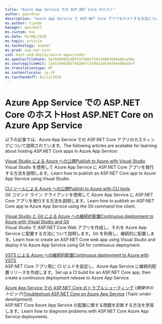 ```yaml
---
title: "Azure App Service での ASP.NET Core のホスト"
author: guardrex
description: "Azure App Service で ASP.NET Core アプリをホストする方法についてのリソースへのリンクを検出します。"
ms.author: riande
manager: wpickett
ms.custom: mvc
ms.date: 01/08/2018
ms.topic: article
ms.technology: aspnet
ms.prod: asp.net-core
uid: host-and-deploy/azure-apps/index
ms.openlocfilehash: 9e35d06081d857375001f59cd4887604a8b1a58c
ms.sourcegitcommit: 12e5194936b7e820efc5505a2d5d4f84e88eb5ef
ms.translationtype: HT
ms.contentlocale: ja-JP
ms.lasthandoff: 01/11/2018
---
```

# <a name="host-aspnet-core-on-azure-app-service"></a><span data-ttu-id="46c11-103">Azure App Service での ASP.NET Core のホスト</span><span class="sxs-lookup"><span data-stu-id="46c11-103">Host ASP.NET Core on Azure App Service</span></span>

<span data-ttu-id="46c11-104">以下の記事では、Azure App Service での ASP.NET Core アプリのホスティングについて説明されています。</span><span class="sxs-lookup"><span data-stu-id="46c11-104">The following articles are available for learning about hosting ASP.NET Core apps in Azure App Service:</span></span>

[<span data-ttu-id="46c11-105">Visual Studio による Azure への公開</span><span class="sxs-lookup"><span data-stu-id="46c11-105">Publish to Azure with Visual Studio</span></span>](xref:tutorials/publish-to-azure-webapp-using-vs)  
<span data-ttu-id="46c11-106">Visual Studio を使用して Azure App Service に ASP.NET Core アプリを発行する方法を説明します。</span><span class="sxs-lookup"><span data-stu-id="46c11-106">Learn how to publish an ASP.NET Core app to Azure App Service using Visual Studio.</span></span>

[<span data-ttu-id="46c11-107">CLI ツールによる Azure への公開</span><span class="sxs-lookup"><span data-stu-id="46c11-107">Publish to Azure with CLI tools</span></span>](xref:tutorials/publish-to-azure-webapp-using-cli)  
<span data-ttu-id="46c11-108">Git コマンド ライン クライアントを使用して Azure App Service に ASP.NET Core アプリを発行する方法を説明します。</span><span class="sxs-lookup"><span data-stu-id="46c11-108">Learn how to publish an ASP.NET Core app to Azure App Service using the Git command line client.</span></span>

[<span data-ttu-id="46c11-109">Visual Studio と Git による Azure への継続的配置</span><span class="sxs-lookup"><span data-stu-id="46c11-109">Continuous deployment to Azure with Visual Studio and Git</span></span>](xref:host-and-deploy/azure-apps/azure-continuous-deployment)  
<span data-ttu-id="46c11-110">Visual Studio で ASP.NET Core Web アプリを作成し、それを Azure App Service に配置する方法について説明します。Git を利用し、継続的に配置します。</span><span class="sxs-lookup"><span data-stu-id="46c11-110">Learn how to create an ASP.NET Core web app using Visual Studio and deploy it to Azure App Service using Git for continuous deployment.</span></span>

[<span data-ttu-id="46c11-111">VSTS による Azure への継続的配置</span><span class="sxs-lookup"><span data-stu-id="46c11-111">Continuous deployment to Azure with VSTS</span></span>](https://www.visualstudio.com/docs/build/aspnet/core/quick-to-azure)  
<span data-ttu-id="46c11-112">ASP.NET Core アプリ用に CI ビルドを設定し、Azure App Service に継続的配置リリースを作成します。</span><span class="sxs-lookup"><span data-stu-id="46c11-112">Set up a CI build for an ASP.NET Core app, then create a continuous deployment release to Azure App Service.</span></span>

<span data-ttu-id="46c11-113">[Azure App Service での ASP.NET Core のトラブルシューティング](xref:host-and-deploy/azure-apps/troubleshoot) (*開発中のトピック*)</span><span class="sxs-lookup"><span data-stu-id="46c11-113">[Troubleshoot ASP.NET Core on Azure App Service](xref:host-and-deploy/azure-apps/troubleshoot) (*Topic under development*)</span></span>  
<span data-ttu-id="46c11-114">ASP.NET Core Azure App Service の配置に関する問題を診断する方法を学習します。</span><span class="sxs-lookup"><span data-stu-id="46c11-114">Learn how to diagnose problems with ASP.NET Core Azure App Service deployments.</span></span>
